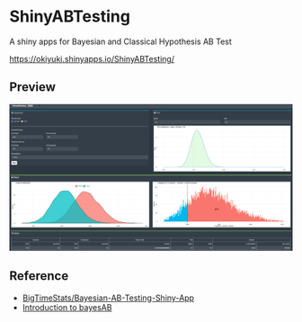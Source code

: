 # ShinyABTesting
A shiny apps for Bayesian and Classical Hypothesis AB Test 

https://okiyuki.shinyapps.io/ShinyABTesting/

## Preview

![image](docs/top.png)

## Reference
* [BigTimeStats/Bayesian-AB-Testing-Shiny-App](https://github.com/BigTimeStats/Bayesian-AB-Testing-Shiny-App)
* [Introduction to bayesAB](https://cran.r-project.org/web/packages/bayesAB/vignettes/introduction.html)
